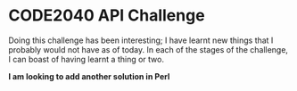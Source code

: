 CODE2040 API Challenge
======================
Doing this challenge has been interesting; I have learnt new things that I probably would not have as of today. In each of the stages of the challenge, I can boast of having learnt a thing or two.

**I am looking to add another solution in Perl**
